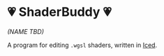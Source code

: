 # 💗 ShaderBuddy 💗
_(NAME TBD)_

A program for editing `.wgsl` shaders, written in [Iced](https://github.com/iced-rs/iced).